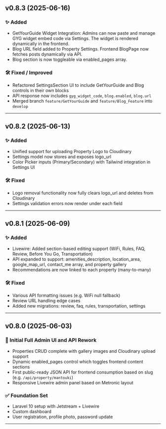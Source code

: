 ## v0.8.3 (2025-06-16)

### ✨ Added
- GetYourGuide Widget Integration: Admins can now paste and manage GYG widget embed code via Settings. The widget is rendered dynamically in the frontend.
- Blog URL field added to Property Settings. Frontend BlogPage now fetches posts dynamically via API. 
- Blog section is now toggleable via enabled_pages array.

### 🛠 Fixed / Improved
- Refactored SettingsSection UI to include GetYourGuide and Blog controls in their own blocks
- API response now includes `gyg_widget_code`, `blog.enabled`, `blog.url`
- Merged branch `feature/GetYourGuide` and `feature/Blog_Feature` into `develop`

---

## v0.8.2 (2025-06-13)

### ✨ Added
- Unified support for uploading Property Logo to Cloudinary
- Settings model now stores and exposes logo_url
- Color Picker inputs (Primary/Secondary) with Tailwind integration in Settings UI

### 🛠 Fixed
- Logo removal functionality now fully clears logo_url and deletes from Cloudinary
- Settings validation errors now render under each field

---

## v0.8.1 (2025-06-09)

### ✨ Added
- Livewire: Added section-based editing support (WiFi, Rules, FAQ, Review, Before You Go, Transportation)
- API expanded to support: amenities_description, location_area, google_map_url, contact_me array, and property gallery
- Recommendations are now linked to each property (many-to-many)

### 🛠 Fixed
- Various API formatting issues (e.g. WiFi null fallback)
- Review URL handling edge cases
- Added new migrations: review, faq, rules, transportation, settings

---

## v0.8.0 (2025-06-03)

### 🚀 Initial Full Admin UI and API Rework
- Properties CRUD complete with gallery images and Cloudinary upload support
- Dynamic enabled_pages control which toggles frontend content sections
- First public-ready JSON API for frontend consumption based on slug (e.g. `/api/property/mantouki`)
- Responsive Livewire admin panel based on Metronic layout

### ✅ Foundation Set
- Laravel 10 setup with Jetstream + Livewire
- Custom dashboard
- User registration, profile photo, password update

---
